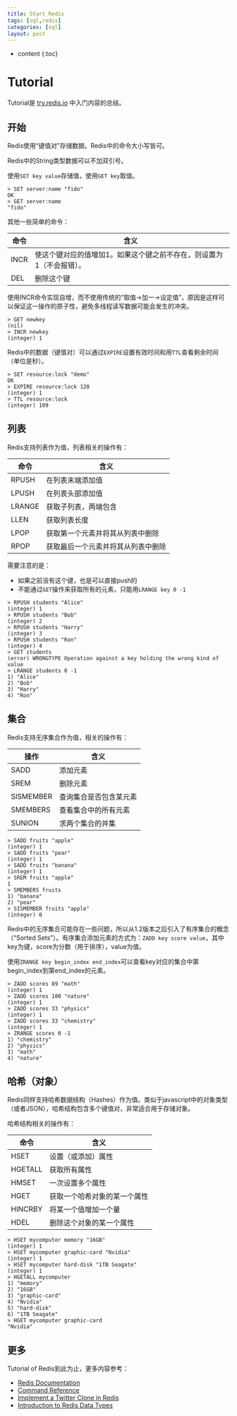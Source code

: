 ```yaml
---
title: Start Redis
tags: [sql,redis]
categories: [sql]
layout: post
---
```


* content
{:toc}

# Tutorial

Tutorial是 [try.redis.io](try.redis.io) 中入门内容的总结。

## 开始

Redis使用“键值对”存储数据。Redis中的命令大小写皆可。

Redis中的String类型数据可以不加双引号。

使用`SET key value`存储值，使用`GET key`取值。

```shell
> SET server:name "fido"
OK
> GET server:name
"fido"
```

其他一些简单的命令：

命令|含义
---|---
INCR|使这个键对应的值增加1。如果这个键之前不存在，则设置为1（不会报错）。
DEL|删除这个键

使用INCR命令实现自增，而不使用传统的“取值->加一->设定值”，原因是这样可以保证这一操作的原子性，避免多线程读写数据可能会发生的冲突。

```shell
> GET newkey
(nil)
> INCR newkey
(integer) 1
```

Redis中的数据（键值对）可以通过`EXPIRE`设置有效时间和用`TTL`查看剩余时间（单位是秒）。

```shell
> SET resource:lock "demo" 
OK
> EXPIRE resource:lock 120
(integer) 1
> TTL resource:lock
(integer) 109
```

## 列表

Redis支持列表作为值，列表相关的操作有：

命令|含义
---|---
RPUSH|在列表末端添加值
LPUSH|在列表头部添加值
LRANGE|获取子列表，两端包含
LLEN|获取列表长度
LPOP|获取第一个元素并将其从列表中删除
RPOP|获取最后一个元素并将其从列表中删除


需要注意的是：

- 如果之前没有这个键，也是可以直接push的
- 不能通过`GET`操作来获取所有的元素，只能用`LRANGE key 0 -1`

```shell
> RPUSH students "Alice"
(integer) 1
> RPUSH students "Bob"
(integer) 2
> RPUSH students "Harry"
(integer) 3
> RPUSH students "Ron"
(integer) 4
> GET students
(error) WRONGTYPE Operation against a key holding the wrong kind of value
> LRANGE students 0 -1
1) "Alice"
2) "Bob"
3) "Harry"
4) "Ron"
```

## 集合

Redis支持无序集合作为值，相关的操作有：

操作|含义
---|---
SADD|添加元素
SREM|删除元素
SISMEMBER|查询集合是否包含某元素
SMEMBERS|查看集合中的所有元素
SUNION|求两个集合的并集

```shell
> SADD fruits "apple"
(integer) 1
> SADD fruits "pear"
(integer) 1
> SADD fruits "banana"
(integer) 1
> SREM fruits "apple"
1
> SMEMBERS fruits
1) "banana"
2) "pear"
> SISMEMBER fruits "apple"
(integer) 0
```

Redis中的无序集合可能存在一些问题，所以从1.2版本之后引入了有序集合的概念（“Sorted Sets”）。有序集合添加元素的方式为：`ZADD key score value`，其中key为键，score为分数（用于排序），value为值。

使用`ZRANGE key begin_index end_index`可以查看key对应的集合中第begin_index到第end_index的元素。

```shell
> ZADD scores 89 "math"
(integer) 1
> ZADD scores 100 "nature"
(integer) 1
> ZADD scores 33 "physics"
(integer) 1
> ZADD scores 33 "chemistry"
(integer) 1
> ZRANGE scores 0 -1
1) "chemistry"
2) "physics"
3) "math"
4) "nature"
```

## 哈希（对象）

Redis同样支持哈希数据结构（Hashes）作为值。类似于javascript中的对象类型（或者JSON），哈希结构包含多个键值对，非常适合用于存储对象。

哈希结构相关的操作有：

命令|含义
---|---
HSET|设置（或添加）属性
HGETALL|获取所有属性
HMSET|一次设置多个属性
HGET|获取一个哈希对象的某一个属性
HINCRBY|将某一个值增加一个量
HDEL|删除这个对象的某一个属性

```shell
> HSET mycomputer memory "16GB"
(integer) 1
> HSET mycomputer graphic-card "Nvidia"
(integer) 1
> HSET mycomputer hard-disk "1TB Seagate"
(integer) 1
> HGETALL mycomputer
1) "memory"
2) "16GB"
3) "graphic-card"
4) "Nvidia"
5) "hard-disk"
6) "1TB Seagate"
> HGET mycomputer graphic-card
"Nvidia"
```

## 更多

Tutorial of Redis到此为止，更多内容参考：

- [Redis Documentation](http://redis.io/documentation)
- [Command Reference](http://redis.io/commands)
- [Implement a Twitter Clone in Redis](http://redis.io/topics/twitter-clone)
- [Introduction to Redis Data Types](http://redis.io/topics/data-types-intro)
